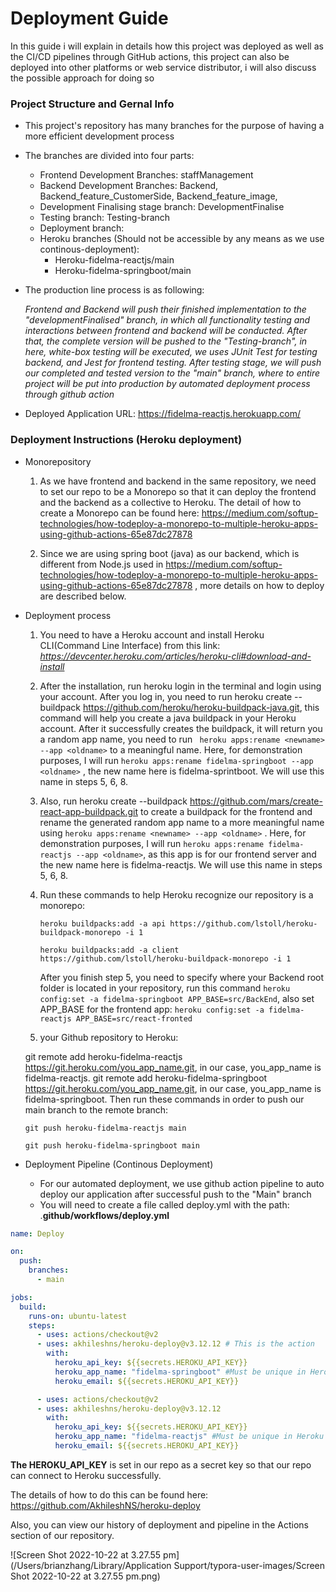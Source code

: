 # Deployment Guide 

<p> In this guide i will explain in details how this project was deployed as well as the CI/CD pipelines through GitHub actions, this project can also be deployed into other platforms or web service distributor, i will also discuss the possible approach for doing so </p>



### Project Structure and Gernal Info

* This project's repository has many branches for the purpose of having a more efficient development process
* The branches are divided into four parts:
  - Frontend Development Branches: staffManagement
  - Backend Development Branches: Backend, Backend_feature_CustomerSide, Backend_feature_image, 
  - Development Finalising stage branch: DevelopmentFinalise
  - Testing branch: Testing-branch
  - Deployment branch: 
  - Heroku branches (Should not be accessible by any means as we use continous-deployment):
    - Heroku-fidelma-reactjs/main
    - Heroku-fidelma-springboot/main

* The production line process is as following: 

  *Frontend and Backend will push their finished implementation to the "developmentFinalised" branch, in which all functionality testing and interactions between frontend and backend will be conducted. After that, the complete version will be pushed to the "Testing-branch", in here, white-box testing will be executed, we uses JUnit Test for testing backend, and Jest for frontend testing. After testing stage, we will push our completed and tested version to the "main" branch, where to entire project will be put into production by automated deployment process through github action*

* Deployed Application URL: https://fidelma-reactjs.herokuapp.com/





### Deployment Instructions (Heroku deployment)

* Monorepository 

  1. As we have frontend and backend in the same repository, we need to set our repo to be a Monorepo so that it can deploy the frontend and the backend as a collective to Heroku. The detail of how to create a Monorepo can be found here: https://medium.com/softup-technologies/how-todeploy-a-monorepo-to-multiple-heroku-apps-using-github-actions-65e87dc27878 

  2. Since we are using spring boot (java) as our backend, which is different from Node.js used in https://medium.com/softup-technologies/how-todeploy-a-monorepo-to-multiple-heroku-apps-using-github-actions-65e87dc27878 , more details on how to deploy are described below.

     

* Deployment process

  1. You need to have a Heroku account and install Heroku CLI(Command Line Interface) from this link: *https://devcenter.heroku.com/articles/heroku-cli#download-and-install*

  2. After the installation, run heroku login in the terminal and login using your account. After you log in, you need to run heroku create --buildpack https://github.com/heroku/heroku-buildpack-java.git, this command will help you create a java buildpack in your Heroku account. After it successfully creates the buildpack, it will return you a random app name, you need to run ``` heroku apps:rename <newname> --app <oldname>``` to a meaningful name. Here, for demonstration purposes, I will run ```heroku apps:rename fidelma-springboot --app <oldname>``` , the new name here is fidelma-sprintboot. We will use this name in steps 5, 6, 8.

  3. Also, run heroku create --buildpack https://github.com/mars/create-react-app-buildpack.git to create a buildpack for the frontend and rename the generated random app name to a more meaningful name using ```heroku apps:rename <newname> --app <oldname>``` . Here, for demonstration purposes, I will run ```heroku apps:rename fidelma-reactjs --app <oldname>```, as this app is for our frontend server and the new name here is fidelma-reactjs. We will use this name in steps 5, 6, 8.

  4. Run these commands to help Heroku recognize our repository is a monorepo:

     ```heroku buildpacks:add -a api https://github.com/lstoll/heroku-buildpack-monorepo -i 1```

     ```heroku buildpacks:add -a client https://github.com/lstoll/heroku-buildpack-monorepo -i 1```

     After you finish step 5, you need to specify where your Backend root folder is located in your repository, run this command ```heroku config:set -a fidelma-springboot APP_BASE=src/BackEnd```, also set APP_BASE for the frontend app: ```heroku config:set -a fidelma-reactjs APP_BASE=src/react-fronted```

  5.  your Github repository to Heroku:

     git remote add heroku-fidelma-reactjs https://git.heroku.com/you_app_name.git, in our case, you_app_name is fidelma-reactjs. git remote add heroku-fidelma-springboot https://git.heroku.com/you_app_name.git, in our case, you_app_name is fidelma-springboot. Then run these commands in order to push our main branch to the remote branch:

     ```git push heroku-fidelma-reactjs main```

     ```git push heroku-fidelma-springboot main```

  

  

* Deployment Pipeline (Continous Deployment)
  - For our automated deployment, we use github action pipeline to auto deploy our application after successful push to the "Main" branch
  - You will need to create a file called deploy.yml with the path:   .**github/workflows/deploy.yml**

```yaml
name: Deploy

on:
  push:
    branches:
      - main

jobs:
  build:
    runs-on: ubuntu-latest
    steps:
      - uses: actions/checkout@v2
      - uses: akhileshns/heroku-deploy@v3.12.12 # This is the action
        with:
          heroku_api_key: ${{secrets.HEROKU_API_KEY}}
          heroku_app_name: "fidelma-springboot" #Must be unique in Heroku
          heroku_email: ${{secrets.HEROKU_API_KEY}}

      - uses: actions/checkout@v2
      - uses: akhileshns/heroku-deploy@v3.12.12
        with:
          heroku_api_key: ${{secrets.HEROKU_API_KEY}}
          heroku_app_name: "fidelma-reactjs" #Must be unique in Heroku
          heroku_email: ${{secrets.HEROKU_API_KEY}}
```



**The HEROKU_API_KEY** is set in our repo as a secret key so that our repo can connect to Heroku successfully.

The details of how to do this can be found here: https://github.com/AkhileshNS/heroku-deploy

Also, you can view our history of deployment and pipeline in the Actions section of our repository.

![Screen Shot 2022-10-22 at 3.27.55 pm](/Users/brianzhang/Library/Application Support/typora-user-images/Screen Shot 2022-10-22 at 3.27.55 pm.png)